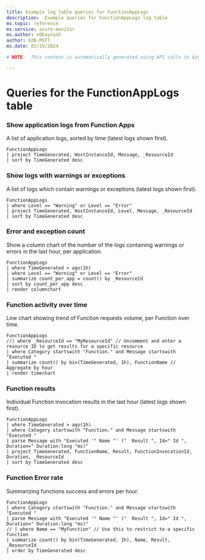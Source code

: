 ```yaml
---
title: Example log table queries for FunctionAppLogs
description:  Example queries for FunctionAppLogs log table
ms.topic: reference
ms.service: azure-monitor
ms.author: edbaynash
author: EdB-MSFT
ms.date: 02/18/2024

# NOTE:  This content is automatically generated using API calls to Azure. Any edits made on these files will be overwritten in the next run of the script. 

---
```


# Queries for the FunctionAppLogs table


### Show application logs from Function Apps  


A list of application logs, sorted by time (latest logs shown first).  

```query
FunctionAppLogs 
| project TimeGenerated, HostInstanceId, Message, _ResourceId
| sort by TimeGenerated desc
```



### Show logs with warnings or exceptions  


A list of logs which contain warnings or exceptions (latest logs shown first).  

```query
FunctionAppLogs
| where Level == "Warning" or Level == "Error"
| project TimeGenerated, HostInstanceId, Level, Message, _ResourceId
| sort by TimeGenerated desc
```



### Error and exception count  


Show a column chart of the number of the logs containing warnings or errors in the last hour, per application.  

```query
FunctionAppLogs 
| where TimeGenerated > ago(1h)
| where Level == "Warning" or Level == "Error"
| summarize count_per_app = count() by _ResourceId
| sort by count_per_app desc 
| render columnchart
```



### Function activity over time  


Line chart showing trend of Function requests volume, per Function over time.  

```query
FunctionAppLogs
//| where _ResourceId == "MyResourceId" // Uncomment and enter a resource ID to get results for a specific resource
| where Category startswith "Function." and Message startswith "Executed "
| summarize count() by bin(TimeGenerated, 1h), FunctionName // Aggregate by hour
| render timechart
```



### Function results  


Individual Function invocation results in the last hour (latest logs shown first).  

```query
FunctionAppLogs
| where TimeGenerated > ago(1h)
| where Category startswith "Function." and Message startswith "Executed "
| parse Message with "Executed '" Name "' ("  Result ", Id=" Id ", Duration=" Duration:long "ms)"
| project TimeGenerated, FunctionName, Result, FunctionInvocationId, Duration, _ResourceId
| sort by TimeGenerated desc
```



### Function Error rate  


Summarizing functions success and errors per hour.  

```query
FunctionAppLogs
| where Category startswith "Function." and Message startswith "Executed "
| parse Message with "Executed '" Name "' ("  Result ", Id=" Id ", Duration=" Duration:long "ms)"
// | where Name == "MyFunction" // Use this to restrict to a specific function
| summarize count() by bin(TimeGenerated, 1h), Name, Result, _ResourceId
| order by TimeGenerated desc 
```

